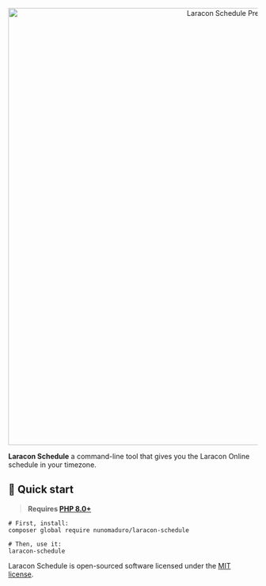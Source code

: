 <p align="center">
  <img src="https://raw.githubusercontent.com/nunomaduro/laracon-schedule/master/art/readme.png" width="882" alt="Laracon Schedule Preview">
</p>

**Laracon Schedule** a command-line tool that gives you the Laracon Online schedule in your timezone.

## 🚀 Quick start

> **Requires [PHP 8.0+](https://php.net/releases/)**

```
# First, install:
composer global require nunomaduro/laracon-schedule

# Then, use it:
laracon-schedule
```

Laracon Schedule is open-sourced software licensed under the [MIT license](LICENSE.md).
